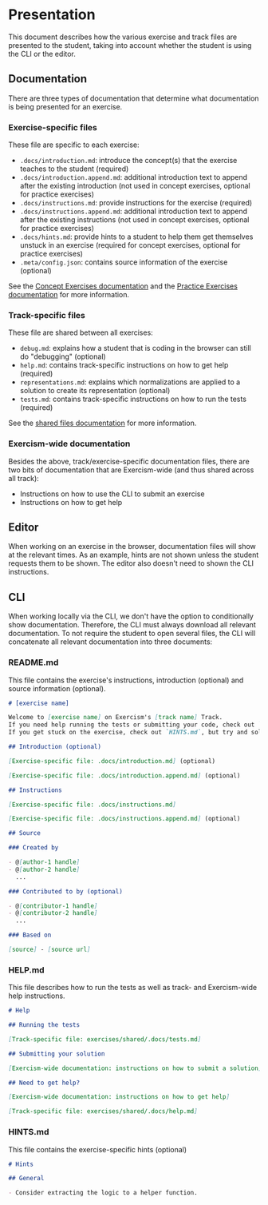 # Presentation

This document describes how the various exercise and track files are presented to the student, taking into account whether the student is using the CLI or the editor.

## Documentation

There are three types of documentation that determine what documentation is being presented for an exercise.

### Exercise-specific files

These file are specific to each exercise:

- `.docs/introduction.md`: introduce the concept(s) that the exercise teaches to the student (required)
- `.docs/introduction.append.md`: additional introduction text to append after the existing introduction (not used in concept exercises, optional for practice exercises)
- `.docs/instructions.md`: provide instructions for the exercise (required)
- `.docs/instructions.append.md`: additional introduction text to append after the existing instructions (not used in concept exercises, optional for practice exercises)
- `.docs/hints.md`: provide hints to a student to help them get themselves unstuck in an exercise (required for concept exercises, optional for practice exercises)
- `.meta/config.json`: contains source information of the exercise (optional)

See the [Concept Exercises documentation](/docs/building/tracks/concept-exercises#documentationfiles) and the [Practice Exercises documentation](/docs/building/tracks/concept-exercises#documentationfiles) for more information.

### Track-specific files

These file are shared between all exercises:

- `debug.md`: explains how a student that is coding in the browser can still do "debugging" (optional)
- `help.md`: contains track-specific instructions on how to get help (required)
- `representations.md`: explains which normalizations are applied to a solution to create its representation (optional)
- `tests.md`: contains track-specific instructions on how to run the tests (required)

See the [shared files documentation](/docs/building/tracks/shared-files) for more information.

### Exercism-wide documentation

Besides the above, track/exercise-specific documentation files, there are two bits of documentation that are Exercism-wide (and thus shared across all track):

- Instructions on how to use the CLI to submit an exercise
- Instructions on how to get help

## Editor

When working on an exercise in the browser, documentation files will show at the relevant times. As an example, hints are not shown unless the student requests them to be shown. The editor also doesn't need to shown the CLI instructions.

## CLI

When working locally via the CLI, we don't have the option to conditionally show documentation. Therefore, the CLI must always download all relevant documentation. To not require the student to open several files, the CLI will concatenate all relevant documentation into three documents:

### README.md

This file contains the exercise's instructions, introduction (optional) and source information (optional).

```markdown
# [exercise name]

Welcome to [exercise name] on Exercism's [track name] Track.
If you need help running the tests or submitting your code, check out `HELP.md`.
If you get stuck on the exercise, check out `HINTS.md`, but try and solve it without using those first :)

## Introduction (optional)

[Exercise-specific file: .docs/introduction.md] (optional)

[Exercise-specific file: .docs/introduction.append.md] (optional)

## Instructions

[Exercise-specific file: .docs/instructions.md]

[Exercise-specific file: .docs/instructions.append.md] (optional)

## Source

### Created by

- @[author-1 handle]
- @[author-2 handle]
  ...

### Contributed to by (optional)

- @[contributor-1 handle]
- @[contributor-2 handle]
  ...

### Based on

[source] - [source url]
```

### HELP.md

This file describes how to run the tests as well as track- and Exercism-wide help instructions.

```markdown
# Help

## Running the tests

[Track-specific file: exercises/shared/.docs/tests.md]

## Submitting your solution

[Exercism-wide documentation: instructions on how to submit a solution]

## Need to get help?

[Exercism-wide documentation: instructions on how to get help]

[Track-specific file: exercises/shared/.docs/help.md]
```

### HINTS.md

This file contains the exercise-specific hints (optional)

```markdown
# Hints

## General

- Consider extracting the logic to a helper function.
```
